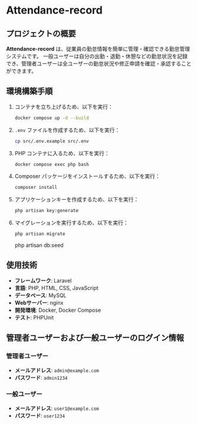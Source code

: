 # Attendance-record

## プロジェクトの概要

**Attendance-record** は、従業員の勤怠情報を簡単に管理・確認できる勤怠管理システムです。
一般ユーザーは自分の出勤・退勤・休憩などの勤怠状況を記録でき、管理者ユーザーは全ユーザーの勤怠状況や修正申請を確認・承認することができます。

## 環境構築手順

1. コンテナを立ち上げるため、以下を実行：

    ```bash
    docker compose up -d --build
    ```

2. `.env` ファイルを作成するため、以下を実行：

    ```bash
    cp src/.env.example src/.env
    ```

3. PHP コンテナに入るため、以下を実行：

    ```bash
    docker compose exec php bash
    ```

4. Composer パッケージをインストールするため、以下を実行：

    ```bash
    composer install
    ```

5. アプリケーションキーを作成するため、以下を実行：

    ```bash
    php artisan key:generate
    ```

6. マイグレーションを実行するため、以下を実行：

    ```bash
    php artisan migrate
    ```

    php artisan db:seed

## 使用技術

- **フレームワーク**: Laravel
- **言語**: PHP, HTML, CSS, JavaScript
- **データベース**: MySQL
- **Webサーバー**: nginx
- **開発環境**: Docker, Docker Compose
- **テスト**: PHPUnit

## 管理者ユーザーおよび一般ユーザーのログイン情報

### 管理者ユーザー

- **メールアドレス**: `admin@example.com`
- **パスワード**: `admin1234`

### 一般ユーザー

- **メールアドレス**: `user1@example.com`
- **パスワード**: `user1234`
